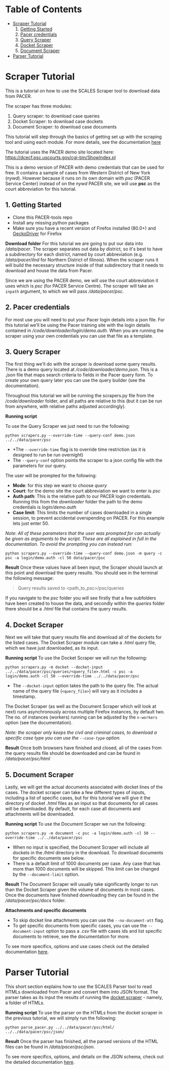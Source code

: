 # Table of Contents
* [Scraper Tutorial]('#scraper-tutorial')
    1) [Getting Started]('#1-getting-started')
    2) [Pacer credentials]('#2-pacer-credentials')
    3) [Query Scraper]('#3-query-scraper')
    4) [Docket Scraper]('#4-docket-scraper')
    5) [Document Scraper]('#5-document-scraper')
* [Parser Tutorial]('#parser-tutorial')

# Scraper Tutorial
This is a tutorial on how to use the SCALES Scraper tool to download data from PACER. 

The scraper has three modules:

 1. Query scraper: to download case queries
 2. Docket Scraper: to download case dockets
 3. Document Scraper: to download case documents

This tutorial will step through the basics of getting set up with the scraping tool and using each module. For more details, see the documentation [here](code/downloader/README.md)

The tutorial uses the PACER demo site located here: https://dcecf.psc.uscourts.gov/cgi-bin/ShowIndex.pl

This is a demo version of PACER with demo credentials that can be used for free. It contains a sample of cases from Western District of New York (*nywd*). However because it runs on its own domain with *psc* (PACER Service Center) instead of on the *nywd* PACER site, we will use **psc** as the court abbreviation for this tutorial.

## 1. Getting Started

 - Clone this PACER-tools repo
 - Install any missing python packages
 - Make sure you have a recent version of Firefox installed (80.0+) and [GeckoDriver](https://github.com/mozilla/geckodriver) for Firefox

**Download folder**
For this tutorial we are going to put our data into */data/pacer*. The scraper separates out data by district, so it's best to have a subdirectory for each district, named by court abbreviation (e.g. */data/pacer/ilnd* for Northern District of Illinois). When the scraper runs it will build the necessary structure inside of that subdirectory that it needs to download and house the data from Pacer.

Since we are using the PACER demo, we will use the court abbreviation it uses which is *psc* (for PACER Service Centre). The scraper will take an `inpath` argument, to which we will pass */data/pacer/psc*.

## 2. Pacer credentials
For most use you will need to put your Pacer login details into a json file. For this tutorial we'll be using the Pacer training site with the login details contained in */code/downloader/login/demo.auth*. When you are running the scraper using your own credentials you can use that file as a template.

## 3. Query Scraper
The first thing we'll do with the scraper is download some query results. There is a demo query located at */code/downloader/demo.json*. This is a *.json* file that maps search criteria to fields in the Pacer query form.
 To create your own query later you can use the query builder (see the documentation).

Throughout this tutorial we will be running the scrapers.py file from the */code/downloader* folder, and all paths are relative to this (but it can be run from anywhere, with relative paths adjusted accordingly).

**Running script**

To use the Query Scraper we just need to run the following:

    python scrapers.py --override-time --query-conf demo.json ../../data/pacer/psc

 - *The `--override-time` flag is to override time restriction (as it is designed to run be run overnight)
 - The `--query-conf` option points the scraper to a json config file with the parameters for our query.

The user will be prompted for the following:

 - **Mode**: for this step we want to choose *query*
 - **Court**: for the demo site the court abbreviation we want to enter is *psc*
 - **Auth path**: This is the relative path to our PACER login credentials. Running this from the *downloader* folder the path to the demo credentials is *login/demo.auth*
 - **Case limit**: This limits the number of cases downloaded in a single session, to prevent accidental overspending on PACER. For this example lets just enter 50.

*Note*:
*All of these parameters that the user was prompted for can actually be given as arguments to the script. These are all explained in full in the documentation. To avoid the prompting you can instead run:*

    python scrapers.py --override-time --query-conf demo.json -m query -c psc -a login/demo.auth -cl 50 data/pacer/psc


**Result**
Once these values have all been input, the Scraper should launch at this point and download the query results. You should see in the terminal the following message:
  
> Query results saved to <path_to_psc>/psc/queries 

If you navigate to the *psc* folder you will see firstly that a few subfolders have been created to house the data, and secondly within the *queries* folder there should be a *.html* file that contains the query results.


## 4.  Docket Scraper
Next we will take that query results file and download all of the dockets for the listed cases. The Docket Scraper module can take a *.html* query file, which we have just downloaded, as its input.

**Running script**
To use the Docket Scraper we will run the following:

    python scrapers.py -m docket --docket-input ../../data/pacer/psc/queries/<query_file>.html -c psc -a login/demo.auth -cl 50 --override-time ../../data/pacer/psc

 - The `--docket-input` option takes the path to the query file. The actual name of the query file (`<query_file>`) will vary as it includes a timestamp.

The Docket Scraper (as well as the Document Scraper which will look at next) runs asynchronously across multiple Firefox instances, by default two. The no. of instances (workers) running can be adjusted by the `n-workers` option (see the documentation).

*Note: the scraper only keeps the civil and criminal cases, to download a specific case type you can use the ``--case-type`` option.*

**Result**
Once both browsers have finished and closed, all of the cases from the query results file should be downloaded and can be found in */data/pacer/psc/html*



## 5. Document Scraper
Lastly, we will get the actual documents associated with docket lines of the cases. The docket scraper can take a few different types of inputs, including a list of specific cases, but for this tutorial we will give it the directory of docket *.html* files as an input so that documents for all cases will be downloaded. By default, for each case all documents and attachments will be downloaded.

**Running script**
To use the Document Scraper we run the following:

    python scrapers.py -m document -c psc -a login/demo.auth -cl 50 --override-time ../../data/pacer/psc
    

 - When no input is specified, the Document Scraper will include all dockets in the */html* directory in the download. To download documents for specific documents see below.
 - There is a default limit of 1000 documents per case. Any case that has more than 1000 documents will be skipped. This limit can be changed by the  `--document-limit` option.

**Result**
The Document Scraper will usually take significantly longer to run than the Docket Scraper given the volume of documents in most cases. Once the documents have finished downloading they can be found in the */data/pacer/psc/docs* folder.
 

 **Attachments and specific documents**
 

 - To skip docket line attachments you can use the `--no-document-att` flag.
 - To get specific documents from specific cases, you can use the `--document-input` option to pass a *.csv* file with cases ids and list specific documents to retrieve, see the documentation for more.


To see more specifics, options and use cases check out the detailed documentation [here](code/downloader/README.md).

# Parser Tutorial

This short section explains how to use the SCALES Parser tool to read HTMLs downloaded from Pacer and convert them into JSON format. The parser takes as its input the results of running the [docket scraper](#docket-scraper) - namely, a folder of HTMLs.

**Running script**
To use the parser on the HTMLs from the docket scraper in the previous tutorial, we will simply run the following:

    python parse_pacer.py ../../data/pacer/psc/html/ ../../data/pacer/psc/json/

**Result**
Once the parser has finished, all the parsed versions of the HTML files can be found in */data/pacer/psc/json*.

To see more specifics, options, and details on the JSON schema, check out the detailed documentation [here](code/parsers/README.md).

